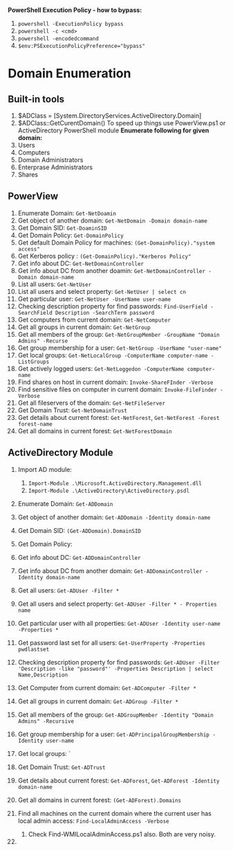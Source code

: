 **PowerShell Execution Policy - how to bypass:** 
1. `powershell -ExecutionPolicy bypass` 
2. `powershell -c <cmd>` 
3. `powershell -encodedcommand` 
4. `$env:PSExecutionPolicyPreference="bypass"`
# **Domain Enumeration**
## **Built-in tools**
1. $ADClass = [System.DirectoryServices.ActiveDirectory.Domain]
2. $ADClass::GetCurentDomain()
To speed up things use PowerView.ps1 or ActiveDirectory PowerShell module
**Enumerate following for given domain:**
1. Users
2. Computers
3. Domain Administrators
4. Enterprase Administrators
5. Shares
## **PowerView** 
1. Enumerate Domain: `Get-NetDoamin` 
2. Get object of another domain: `Get-NetDomain -Domain domain-name`
3. Get Domain SID: `Get-DoaminSID` 
4. Get Domain Policy: `Get-DomainPolicy`
5. Get default Domain Policy for machines: `(Get-DomainPolicy)."system access"`
6. Get Kerberos policy : `(Get-DomainPolicy)."Kerberos Policy"`
7. Get info about DC: `Get-NetDomainController`
8. Get info about DC from another doamin: `Get-NetDomainController -Domain domain-name` 
9. List all users: `Get-NetUser` 
10. List all users and select property: `Get-NetUser | select cn` 
11. Get particular user: `Get-NetUser -UserName user-name` 
12. Checking description property for find passwords: `Find-UserField -SearchField Description -SearchTerm password`
13. Get computers from current domain: `Get-NetComputer`
14. Get all groups in current domain: `Get-NetGroup`
15. Get all members of the group: `Get-NetGroupMember -GroupName "Domain Admins" -Recurse`
16. Get group membership for a user: `Get-NetGroup -UserName "user-name"`
17. Get local groups: `Get-NetLocalGroup -ComputerName computer-name -ListGroups`
18. Get actively logged users: `Get-NetLoggedon -ComputerName computer-name`
19. Find shares on host in current domain: `Invoke-ShareFInder -Verbose`
20. Find sensitive files on computer in current domain: `Invoke-FileFinder -Verbose`
21. Get all fileservers of the domain: `Get-NetFileServer`
22. Get Domain Trust: `Get-NetDomainTrust`
23. Get details about current forest: `Get-NetForest`, `Get-NetForest -Forest forest-name`
24. Get all domains in current forest: `Get-NetForestDomain`

## **ActiveDirectory Module**
1. Import AD module:
     1. `Import-Module .\Microsoft.ActiveDirectory.Management.dll`
     2. `Import-Module .\ActiveDirectory\ActiveDirectory.psdl`
2. Enumerate Domain: `Get-ADDomain`
3. Get object of another domain: `Get-ADDomain -Identity domain-name`
4. Get Domain SID: `(Get-ADDomain).DomainSID`
5. Get Domain Policy: ` `
6. Get info about DC: `Get-ADDomainController` 
7. Get info about DC from another domain: `Get-ADDomainController -Identity domain-name` 
8. Get all users: `Get-ADUser -Filter *` 
9. Get all users and select property: `Get-ADUser -Filter * - Properties name` 
10. Get particular user with all properties: `Get-ADUser -Identity user-name -Properties *` 
11. Get password last set for all users: `Get-UserProperty -Properties pwdlastset` 
12. Checking description property for find passwords: `Get-ADUser -Filter 'Description -like "password"' -Properties Description | select Name,Description`
13. Get Computer from current domain: `Get-ADComputer -Filter *`
14. Get all groups in current domain: `Get-ADGroup -Filter *`
15. Get all members of the group: `Get-ADGroupMember -Identity "Domain Admins" -Recursive`
16. Get group membership for a user: `Get-ADPrincipalGroupMembership -Identity user-name`
17. Get local groups: `
18.  Get Domain Trust: `Get-ADTrust`
19. Get details about current forest: `Get-ADForest`, `Get-ADForest -Identity domain-name`
20. Get all domains in current forest: `(Get-ADForest).Domains`

1. Find all machines on the current domain where the current user has local admin access: `Find-LocalAdminAccess -Verbose`
     1. Check Find-WMILocalAdminAccess.ps1 also.
Both are very noisy.
2. 